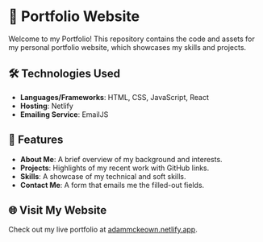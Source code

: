# 🌟 Portfolio Website

Welcome to my Portfolio! This repository contains the code and assets for my personal portfolio website, which showcases my skills and projects.

## 🛠️ Technologies Used

- **Languages/Frameworks**: HTML, CSS, JavaScript, React
- **Hosting**: Netlify
- **Emailing Service**: EmailJS

## 📂 Features

- **About Me**: A brief overview of my background and interests.
- **Projects**: Highlights of my recent work with GitHub links.
- **Skills**: A showcase of my technical and soft skills.
- **Contact Me**: A form that emails me the filled-out fields.

## 🌐 Visit My Website

Check out my live portfolio at [adammckeown.netlify.app](https://adammckeown.netlify.app).